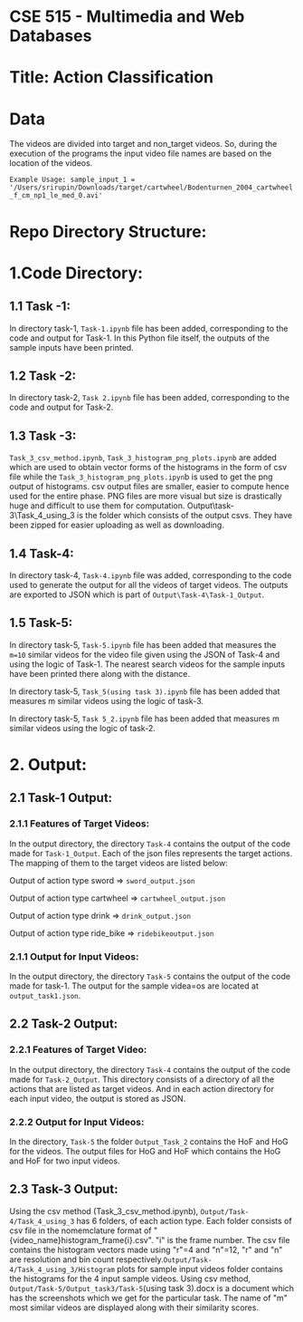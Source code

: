 # CSE 515 - Multimedia and Web Databases 

# Title: Action Classification

# Data

The videos are divided into target and non_target videos. So, during the execution of the programs the input video file names are based on the location of the videos. 

`Example Usage: sample_input_1 = '/Users/srirupin/Downloads/target/cartwheel/Bodenturnen_2004_cartwheel_f_cm_np1_le_med_0.avi'`

# Repo Directory Structure:
# 1.Code Directory: 

## 1.1 Task -1: 
In directory task-1, `Task-1.ipynb` file has been added, corresponding to the code and output for Task-1. In this Python file itself, the outputs of the sample inputs have been printed.

## 1.2 Task -2:
In directory task-2, `Task 2.ipynb` file has been added, corresponding to the code and output for Task-2.

## 1.3 Task -3: 

`Task_3_csv_method.ipynb`, `Task_3_histogram_png_plots.ipynb` are added which are used to obtain vector forms of the histograms in the form of csv file while the `Task_3_histogram_png_plots.ipyn`b is used to get the png output of histograms. csv output files are smaller, easier to compute hence used for the entire phase. PNG files are more visual but size is drastically huge and difficult to use them for computation. Output\task-3\Task_4_using_3 is the folder which consists of the output csvs. They have been zipped for easier uploading as well as downloading.

## 1.4 Task-4:  
In directory task-4, `Task-4.ipynb` file was added, corresponding to the code used to generate the output for all the videos of target videos. The outputs are exported to JSON which is part of `Output\Task-4\Task-1_Output`.

## 1.5 Task-5:  
In directory task-5, `Task-5.ipynb` file has been added that measures the `m=10` similar videos for the video file given using the JSON of Task-4 and using the logic of Task-1. The nearest search videos for the sample inputs have been printed there along with the distance. 

In directory task-5, `Task_5(using task 3).ipynb` file has been added that measures m similar videos using the logic of task-3.

In directory task-5, `Task 5_2.ipynb` file has been added that measures m similar videos using the logic of task-2.

# 2. Output:

## 2.1 Task-1 Output: 
### 2.1.1 Features of Target Videos:
In the output directory, the directory `Task-4` contains the output of the code made for `Task-1_Output`. Each of the json files represents the target actions. The mapping of them to the target videos are listed below:

Output of action type sword => `sword_output.json`

Output of action type cartwheel => `cartwheel_output.json`

Output of action type drink => `drink_output.json`

Output of action type ride_bike => `ridebikeoutput.json`

### 2.1.1 Output for Input Videos:

In the output directory, the directory `Task-5` contains the output of the code made for task-1. The output for the sample videa=os are located at `output_task1.json`. 

## 2.2 Task-2 Output: 
### 2.2.1 Features of Target Video:
In the output directory, the directory `Task-4` contains the output of the code made for `Task-2_Output`. This directory consists of a directory of all the actions that are listed as target videos. And in each action directory for each input video, the output is stored as JSON.

### 2.2.2 Output for Input Videos:

In the directory, `Task-5` the folder `Output_Task_2` contains the HoF and HoG for the videos. The output files for HoG and HoF which contains the HoG and HoF for two input videos.

## 2.3 Task-3 Output:
Using the csv method (Task_3_csv_method.ipynb), `Output/Task-4/Task_4_using_3` has 6 folders, of each action type. Each folder consists of csv file in the nomemclature format of "{video_name}histogram_frame{i}.csv". "i" is the frame number. The csv file contains the histogram vectors made using "r"=4 and "n"=12, "r" and "n" are resolution and bin count respectively.`Output/Task-4/Task_4_using_3/Histogram` plots for sample input videos folder contains the histograms for the 4 input sample videos.  Using csv method, `Output/Task-5/Output_task3/Task-5`(using task 3).docx is a document which has the screenshots which we get for the particular task. The name of "m" most similar videos are displayed along with their similarity scores.
